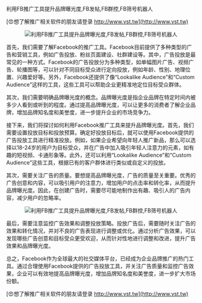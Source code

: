 利用FB推广工具提升品牌曝光度,FB发帖,FB群控,FB筛号机器人

[😍想了解推广相关软件的朋友请登录 http://www.vst.tw](http://www.vst.tw)

 <center><img src="https://vst.tw/MP4/tuiguang/png/8.png" alt="利用FB推广工具提升品牌曝光度,FB发帖,FB群控,FB筛号机器人"></center>

首先，我们需要了解Facebook的推广工具。Facebook目前提供了多种类型的广告和营销工具，例如广告投放、粉丝页面建设、社群建设等。其中，广告投放是最常见的一种方式。Facebook的广告投放分为多种类型，如单幅图片广告、视频广告、轮播图等，可以针对不同目标受众进行定向投放，例如年龄、性别、地理位置、兴趣爱好等。另外，Facebook还提供了像“Lookalike Audience”和“Custom Audience”这样的工具，这些工具可以帮助企业更精准地定位目标受众群体。

其次，我们需要明确品牌曝光度的概念。品牌曝光度是指企业品牌在特定时间内被多少人看到或听到的程度。通过提高品牌曝光度，可以让更多的消费者了解企业品牌，增加品牌知名度和美誉度，进一步提升企业的市场竞争力。

接下来，我们将探讨如何利用Facebook推广工具来提升品牌曝光度。首先，我们需要设置投放目标和投放预算。确定好投放目标后，就可以使用Facebook提供的广告投放工具进行精准投放。例如，如果企业希望向年轻人推广新品，那么可以选择以18-24岁的用户为目标受众，并在广告中加入吸引年轻人注意力的元素，如有趣的短视频、卡通形象等。此外，还可以利用“Lookalike Audience”和“Custom Audience”这些工具，根据已有的客户群体进行类似或自定义的投放。

其次，需要关注广告的质量。要想提高品牌曝光度，广告的质量至关重要。优秀的广告创意和内容，可以吸引用户的注意力，增加用户的点击率和转化率，从而提升品牌曝光度。因此，在创建广告时，需要尽可能地制作出有趣、吸引人的广告内容，减少用户的忽略率。

 <center><img src="https://vst.tw/MP4/tuiguang/png/1.png" alt="利用FB推广工具提升品牌曝光度,FB发帖,FB群控,FB筛号机器人"></center>

最后，需要注意监控广告效果和调整投放策略。投放广告后，需要随时关注广告的效果和转化情况，并对不良的广告表现进行调整或优化。通过分析广告效果，可以发现哪些广告创意和目标受众更受欢迎，从而针对性地进行调整和改进，提升广告效果和品牌曝光度。

总之，Facebook作为全球最大的社交媒体平台，已经成为企业品牌推广的热门工具。通过合理使用Facebook提供的广告投放工具，并关注广告质量和监控广告效果，企业可以有效地提高品牌曝光度，增加品牌知名度和美誉度，进一步扩大市场份额。

[😍想了解推广相关软件的朋友请登录 http://www.vst.tw](http://www.vst.tw)



